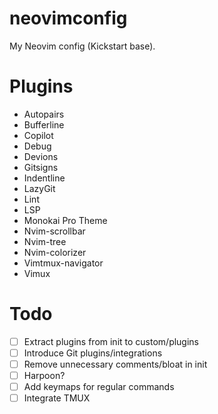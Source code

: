 # neovimconfig
My Neovim config (Kickstart base).

# Plugins
- Autopairs
- Bufferline
- Copilot
- Debug
- Devions
- Gitsigns
- Indentline
- LazyGit
- Lint
- LSP
- Monokai Pro Theme
- Nvim-scrollbar
- Nvim-tree
- Nvim-colorizer
- Vimtmux-navigator
- Vimux

# Todo
- [ ] Extract plugins from init to custom/plugins
- [ ] Introduce Git plugins/integrations
- [ ] Remove unnecessary comments/bloat in init
- [ ] Harpoon?
- [ ] Add keymaps for regular commands
- [ ] Integrate TMUX
